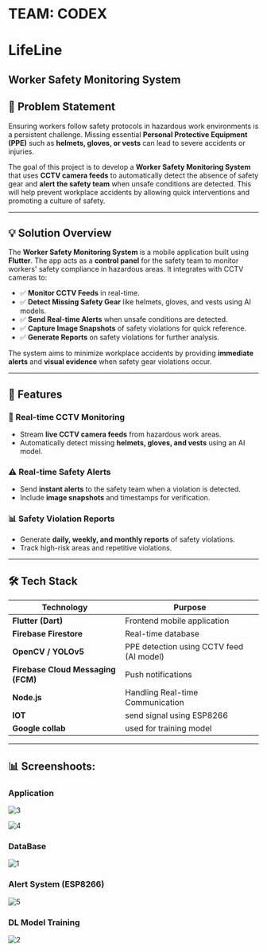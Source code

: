 # TEAM: CODEX
# LifeLine
## Worker Safety Monitoring System

## 📜 Problem Statement
Ensuring workers follow safety protocols in hazardous work environments is a persistent challenge. Missing essential **Personal Protective Equipment (PPE)** such as **helmets, gloves, or vests** can lead to severe accidents or injuries. 

The goal of this project is to develop a **Worker Safety Monitoring System** that uses **CCTV camera feeds** to automatically detect the absence of safety gear and **alert the safety team** when unsafe conditions are detected. This will help prevent workplace accidents by allowing quick interventions and promoting a culture of safety.

---

## 💡 Solution Overview
The **Worker Safety Monitoring System** is a mobile application built using **Flutter**. The app acts as a **control panel** for the safety team to monitor workers' safety compliance in hazardous areas. It integrates with CCTV cameras to:
- ✅ **Monitor CCTV Feeds** in real-time.
- ✅ **Detect Missing Safety Gear** like helmets, gloves, and vests using AI models.
- ✅ **Send Real-time Alerts** when unsafe conditions are detected.
- ✅ **Capture Image Snapshots** of safety violations for quick reference.
- ✅ **Generate Reports** on safety violations for further analysis.

The system aims to minimize workplace accidents by providing **immediate alerts** and **visual evidence** when safety gear violations occur.

---

## 📲 Features
### 🎥 Real-time CCTV Monitoring
- Stream **live CCTV camera feeds** from hazardous work areas.
- Automatically detect missing **helmets, gloves, and vests** using an AI model.

### ⚠️ Real-time Safety Alerts
- Send **instant alerts** to the safety team when a violation is detected.
- Include **image snapshots** and timestamps for verification.

### 📊 Safety Violation Reports
- Generate **daily, weekly, and monthly reports** of safety violations.
- Track high-risk areas and repetitive violations.



---

## 🛠 Tech Stack
| Technology     | Purpose                                         |
|----------------|-------------------------------------------------|
| **Flutter (Dart)** | Frontend mobile application                  |
| **Firebase Firestore** | Real-time database                        |
| **OpenCV / YOLOv5** | PPE detection using CCTV feed (AI model)    |
| **Firebase Cloud Messaging (FCM)** | Push notifications           |
| **Node.js** |   Handling Real-time Communication      |
| **IOT** |   send signal using ESP8266      |
| **Google collab** |   used for training model      |

---

## 📊 Screenshoots:


### **Application**
![3](https://github.com/user-attachments/assets/4d5a20d9-16e8-4b1b-8f40-7f4ca261df6e)

![4](https://github.com/user-attachments/assets/286c5090-d4d0-445b-acc5-9a7e0b3d80b9)


### **DataBase**
![1](https://github.com/user-attachments/assets/c89be85c-7dc0-4ee5-a6af-297f7711eaec)

### **Alert System (ESP8266)**
![5](https://github.com/user-attachments/assets/8712a3e7-ff92-4e0e-b669-a0b61039482c)

### **DL Model Training**
![2](https://github.com/user-attachments/assets/d04dfedf-61b3-4bda-8abd-adb8c6622ac6)










